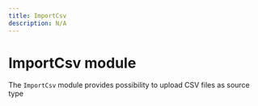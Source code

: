 ```yaml
---
title: ImportCsv
description: N/A
---
```


# ImportCsv module

The `ImportCsv` module provides possibility to upload CSV files as source type
